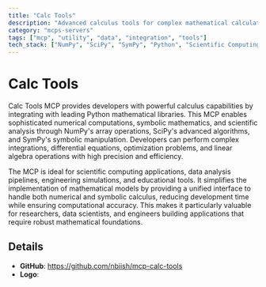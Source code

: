 ```yaml
---
title: "Calc Tools"
description: "Advanced calculus tools for complex mathematical calculations and analysis using NumPy, SciPy, and SymPy."
category: "mcps-servers"
tags: ["mcp", "utility", "data", "integration", "tools"]
tech_stack: ["NumPy", "SciPy", "SymPy", "Python", "Scientific Computing"]
---
```


# Calc Tools

Calc Tools MCP provides developers with powerful calculus capabilities by integrating with leading Python mathematical libraries. This MCP enables sophisticated numerical computations, symbolic mathematics, and scientific analysis through NumPy's array operations, SciPy's advanced algorithms, and SymPy's symbolic manipulation. Developers can perform complex integrations, differential equations, optimization problems, and linear algebra operations with high precision and efficiency.

The MCP is ideal for scientific computing applications, data analysis pipelines, engineering simulations, and educational tools. It simplifies the implementation of mathematical models by providing a unified interface to handle both numerical and symbolic calculus, reducing development time while ensuring computational accuracy. This makes it particularly valuable for researchers, data scientists, and engineers building applications that require robust mathematical foundations.

## Details

- **GitHub**: https://github.com/nbiish/mcp-calc-tools
- **Logo**: 
